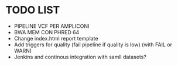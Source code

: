 # TODO LIST

- PIPELINE VCF PER AMPLICONI
- BWA MEM CON PHRED 64
- Change index.html report template
- Add triggers for quality (fail pipeline if quality is low) (with FAIL or WARN)
- Jenkins and continous integration with samll datasets?

